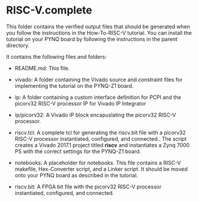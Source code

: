 # RISC-V.complete

This folder contains the verified output files that should be generated when you
follow the instructions in the How-To-RISC-V tutorial. You can install the
tutorial on your PYNQ board by following the instructions in the parent
directory.

It contains the following files and folders:

- README.md: This file.

- vivado: A folder containing the Vivado source and constraint files for
  implementing the tutorial on the PYNQ-Z1 board.

- ip: A folder containing a custom interface definition for PCPI and the
  picorv32 RISC-V processor IP for Vivado IP Integrator

- ip/picorv32: A Vivado IP block encapuslating the picorv32 RISC-V processor.

- riscv.tcl: A complete tcl for generating the riscv.bit file with a picorv32
  RISC-V processor instantiated, configured, and connected.. The script creates
  a Vivado 2017.1 project titled **riscv** and instantiates a Zynq 7000 PS with
  the correct settings for the PYNQ-Z1 board.

- notebooks: A placeholder for notebooks. This file contains a RISC-V makefile,
  Hex-Converter script, and a Linker script. It should be moved onto your PYNQ
  board as described in the tutorial.

- riscv.bit: A FPGA bit file with the picorv32 RISC-V processor instantiated,
  configured, and connected.


